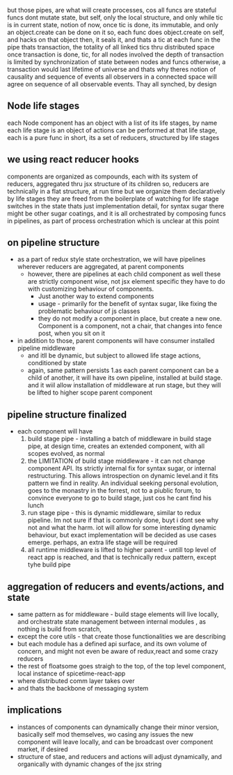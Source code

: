 but those pipes, are what will create processes, cos all funcs are stateful
funcs dont mutate state, but self, only the local structure, and only while tic is in current state, notion of now, once tic is done, its immutable, and only an object.create can be done on it
so, each func does object.create on self, and hacks on that object
then, it seals it, and thats a tic
at each func in the pipe
thats transaction, the totality of all linked tics thru distributed space
once transaction is done, tic, for all nodes involved
the depth of transaction is limited by synchronization of state between nodes and funcs
otherwise, a transaction would last lifetime of universe
and thats why theres notion of causality and sequence of events
all observers in a connected space will agree on sequence of all observable events. Thay all synched, by design

## Node life stages
each Node component has an object with a list of its life stages, by name
each life stage is an object of actions can be performed at that life stage, each is a pure func
in short, its a set of reducers, structured by life stages

## we using react reducer hooks 
components are organized as compounds, each with its system of reducers, aggregated thru jsx structure of its children
so, reducers are technically in a flat structure, at run time
but we organize them declaratively by life stages
they are freed from the boilerplate of watching for life stage switches in the state
thats just implementation detail, for syntax sugar
there might be other sugar coatings, and it is all orchestrated by composing funcs in pipelines, as part of process orchestration
which is unclear at this point

## on pipeline structure
- as a part of redux style state orchestration, we will have pipelines wherever reducers are aggregated, at parent components
  - however, there are pipelines at each child component as well
  these are strictly component wise, not jsx element specific
  they have to do with customizing behaviour of components. 
    - Just another way to extend components
    - usage - primarily for the benefit of syntax sugar, like fixing the problematic behaviour of js classes 
    - they do not modify a component in place, but create a new one. Component is a component, not a chair, that changes into
    fence post, when you sit on it
- in addition to those, parent components will have consumer installed pipeline middleware
  - and itll be dynamic, but subject to allowed life stage actions, conditioned by state  
  - again, same pattern persists
    1.as each parent component can be a child of another, it will have its own pipeline, installed at build stage.
  and it wiil allow installation of middleware at run stage, but they will be lifted to higher scope parent component
  
## pipeline structure finalized
- each component will have 
    1. build stage pipe - installing a batch of middleware in build stage pipe, at design time, creates an extended component, with all scopes evolved,
  as normal
    2. the LIMITATION of build stage middleware - it can not change component API. Its strictly internal fix for syntax sugar, or internal restructuring.
  This allows introspection on dynamic level.and it fits pattern we find in reality. An individual seeking personal evolution, goes to the monastry in the forrest, not to a piublic forum, 
  to convince everyone to go to build stage, just cos he cant find his lunch
     2. run stage pipe - this is dynamic middleware, similar to redux pipeline. Im not sure if that is commonly done, buyt i dont see why not and 
  what the harm. iot will allow for some interesting dynamic behaviour, but exact implementation will be decided as use cases emerge. perhaps, an extra life stage
  will be required
    3. all runtime middleware is lifted to higher parent - untill top level of react app is reached, and that is technically redux pattern, except tyhe build pipe
  
## aggregation of reducers and events/actions, and state
- same pattern as for middleware - build stage elements will live locally, and orchestrate state management between internal modules , as nothing is build from scratch,
- except the core utils - that create those functionalities we are describing
- but each module has a defined api surface, and its own volume of concern, and might not even be aware of redux,react and some crazy reducers
- the rest of floatsome goes straigh to the top, of the top level component, local instance of spicetime-react-app
- where distributed comm layer takes over
- and thats the backbone of messaging system

## implications
- instances of components can dynamically change their minor version, basically self mod themselves, wo casing any issues
the new component will leave locally, and can be broadcast over component market, if desired
- structure of stae, and reducers and actions will adjust dynamically, and organically with dynamic changes of the jsx string
  


